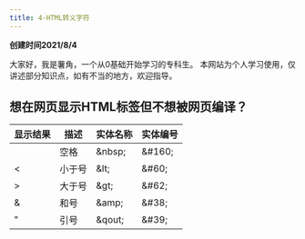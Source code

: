 ```yaml
---
title: 4-HTML转义字符
---
```


**创建时间2021/8/4**

大家好，我是薯角，一个从0基础开始学习的专科生。
本网站为个人学习使用，仅讲述部分知识点，如有不当的地方，欢迎指导。


## 想在网页显示HTML标签但不想被网页编译？

| 显示结果 | 描述 | 实体名称 | 实体编号 |
| --- | --- | --- | --- |
|  | 空格 |  &amp;nbsp; | &amp;#160; |
| &lt; | 小于号 | &amp;lt; | &amp;#60; |
| &gt; | 大于号 | &amp;gt; | &amp;#62; |
| &amp; | 和号 | &amp;amp; | &amp;#38; |
| &quot; | 引号 | &amp;qout; | &amp;#39; |
